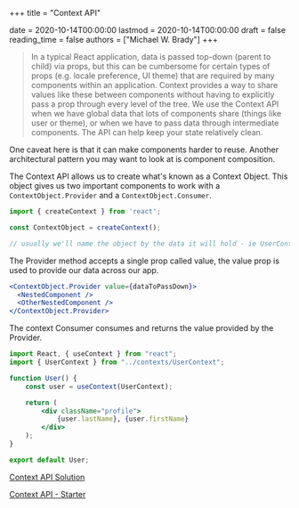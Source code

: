 +++
title = "Context API"

date = 2020-10-14T00:00:00
lastmod = 2020-10-14T00:00:00
draft = false
reading_time = false
authors = ["Michael W. Brady"]
+++
> In a typical React application, data is passed top-down (parent to child) via props, but this can be cumbersome for certain types of props (e.g. locale preference, UI theme) that are required by many components within an application. Context provides a way to share values like these between components without having to explicitly pass a prop through every level of the tree.
We use the Context API when we have global data that lots of components share (things like user or theme), or when we have to pass data through intermediate components. The API can help keep your state relatively clean.

One caveat here is that it can make components harder to reuse. Another architectural pattern you may want to look at is component composition.

The Context API allows us to create what's known as a Context Object. This object gives us two important components to work with a `ContextObject.Provider` and a `ContextObject.Consumer`.

```jsx
import { createContext } from 'react';

const ContextObject = createContext();

// usually we'll name the object by the data it will hold - ie UserContext, or MoviesContext, etc...
```

The Provider method accepts a single prop called value, the value prop is used to provide our data across our app.

```jsx
<ContextObject.Provider value={dataToPassDown}>
  <NestedComponent />
  <OtherNestedComponent />
</ContextObject.Provider>
```

The context Consumer consumes and returns the value provided by the Provider.

```jsx
import React, { useContext } from "react";
import { UserContext } from "../contexts/UserContext";

function User() {
	const user = useContext(UserContext);

	return (
		<div className="profile">
			{user.lastName}, {user.firstName}
		</div>
	);
}

export default User;
```

[Context API Solution](https://codesandbox.io/s/context-api-solution-2y0cu?file=/src/index.js:148-459)

[Context API - Starter](https://codesandbox.io/s/context-api-starter-2kzpj)
